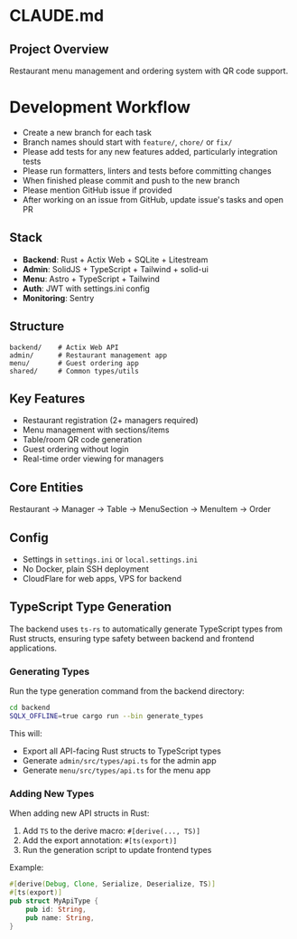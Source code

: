 # CLAUDE.md

## Project Overview
Restaurant menu management and ordering system with QR code support.

# Development Workflow
- Create a new branch for each task
- Branch names should start with `feature/`, `chore/` or `fix/`
- Please add tests for any new features added, particularly integration tests
- Please run formatters, linters and tests before committing changes
- When finished please commit and push to the new branch
- Please mention GitHub issue if provided
- After working on an issue from GitHub, update issue's tasks and open PR

## Stack
- **Backend**: Rust + Actix Web + SQLite + Litestream
- **Admin**: SolidJS + TypeScript + Tailwind + solid-ui
- **Menu**: Astro + TypeScript + Tailwind
- **Auth**: JWT with settings.ini config
- **Monitoring**: Sentry

## Structure
```
backend/    # Actix Web API
admin/      # Restaurant management app
menu/       # Guest ordering app
shared/     # Common types/utils
```

## Key Features
- Restaurant registration (2+ managers required)
- Menu management with sections/items
- Table/room QR code generation
- Guest ordering without login
- Real-time order viewing for managers

## Core Entities
Restaurant → Manager → Table → MenuSection → MenuItem → Order

## Config
- Settings in `settings.ini` or `local.settings.ini`
- No Docker, plain SSH deployment
- CloudFlare for web apps, VPS for backend

## TypeScript Type Generation
The backend uses `ts-rs` to automatically generate TypeScript types from Rust structs, ensuring type safety between backend and frontend applications.

### Generating Types
Run the type generation command from the backend directory:
```bash
cd backend
SQLX_OFFLINE=true cargo run --bin generate_types
```

This will:
- Export all API-facing Rust structs to TypeScript types
- Generate `admin/src/types/api.ts` for the admin app
- Generate `menu/src/types/api.ts` for the menu app

### Adding New Types
When adding new API structs in Rust:
1. Add `TS` to the derive macro: `#[derive(..., TS)]`
2. Add the export annotation: `#[ts(export)]`
3. Run the generation script to update frontend types

Example:
```rust
#[derive(Debug, Clone, Serialize, Deserialize, TS)]
#[ts(export)]
pub struct MyApiType {
    pub id: String,
    pub name: String,
}
```
